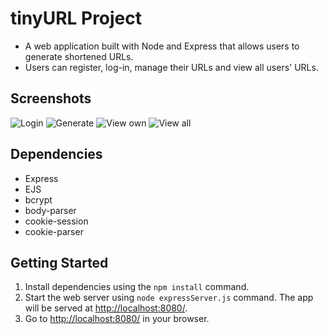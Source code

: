 # tinyURL Project

* A web application built with Node and Express that allows users to generate shortened URLs. 
* Users can register, log-in, manage their URLs and view all users' URLs.

## Screenshots
![Login](https://imgur.com/vfOnl1z.png)
![Generate](https://imgur.com/ewPbEbw.png)
![View own](https://imgur.com/U59n5zP.png)
![View all](https://imgur.com/4j7cs96.png)

## Dependencies

* Express
* EJS
* bcrypt
* body-parser
* cookie-session
* cookie-parser

## Getting Started

1. Install dependencies using the `npm install` command.
2. Start the web server using `node expressServer.js` command. The app will be served at <http://localhost:8080/>.
3. Go to <http://localhost:8080/> in your browser.
